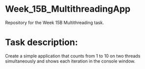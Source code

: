 # Week_15B_MultithreadingApp
Repository for the Week 15B Multithreading task.

# Task description:

Create a simple application that counts from 1 to 10 on two threads simultaneously and shows each iteration in the console window.

